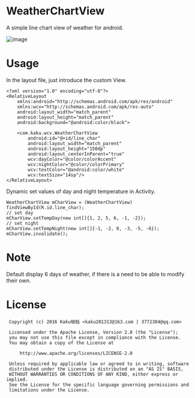 # WeatherChartView
A simple line chart view of weather for android.

![image](https://github.com/kaku2015/WeatherChartView/blob/master/sample/screenshots/show.png)

# Usage
In the layout file, just introduce the custom View.

```
<?xml version="1.0" encoding="utf-8"?>
<RelativeLayout
    xmlns:android="http://schemas.android.com/apk/res/android"
    xmlns:wcv="http://schemas.android.com/apk/res-auto"
    android:layout_width="match_parent"
    android:layout_height="match_parent"
    android:background="@android:color/black">

    <com.kaku.wcv.WeatherChartView
        android:id="@+id/line_char"
        android:layout_width="match_parent"
        android:layout_height="150dp"
        android:layout_centerInParent="true"
        wcv:dayColor="@color/colorAccent"
        wcv:nightColor="@color/colorPrimary"
        wcv:textColor="@android:color/white"
        wcv:textSize="14sp"/>
</RelativeLayout>
```
Dynamic set values of day and night temperature in Activity.

```
WeatherChartView mCharView = (WeatherChartView) findViewById(R.id.line_char);
// set day
mCharView.setTempDay(new int[]{1, 2, 5, 6, -1, -2});
// set night
mCharView.setTempNight(new int[]{-1, -2, 0, -3, -5, -6});
mCharView.invalidate();
```
# Note
Default display 6 days of weather, if there is a need to be able to modify their own.

# License
  ```
   Copyright (c) 2016 Kaku咖枯 <kaku201313@163.com | 3772304@qq.com>

   Licensed under the Apache License, Version 2.0 (the "License");
   you may not use this file except in compliance with the License.
   You may obtain a copy of the License at

       http://www.apache.org/licenses/LICENSE-2.0

   Unless required by applicable law or agreed to in writing, software
   distributed under the License is distributed on an "AS IS" BASIS,
   WITHOUT WARRANTIES OR CONDITIONS OF ANY KIND, either express or implied.
   See the License for the specific language governing permissions and
   limitations under the License.
```
